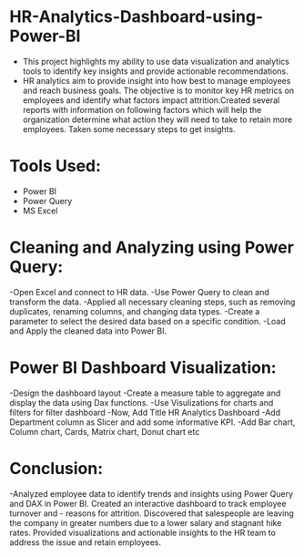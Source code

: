 # HR-Analytics-Dashboard-using-Power-BI

+ This project highlights my ability to use data visualization and analytics tools to identify key insights and provide actionable recommendations.
+ HR analytics aim to provide insight into how best to manage employees and reach business goals. The objective is to monitor key HR metrics on employees and 
  identify what factors impact attrition.Created several reports with information on following factors which will help the organization determine what action they 
  will need to take to retain more employees. Taken some necessary steps to get insights.

# Tools Used:
+ Power BI
+ Power Query
+ MS Excel

# Cleaning and Analyzing using Power Query:
-Open Excel and connect to HR data.
-Use Power Query to clean and transform the data.
-Applied all necessary cleaning steps, such as removing duplicates, renaming columns, and changing data types.
-Create a parameter to select the desired data based on a specific condition.
-Load and Apply the cleaned data into Power BI.

# Power BI Dashboard Visualization:
-Design the dashboard layout
-Create a measure table to aggregate and display the data using Dax functions.
-Use Visulizations for charts and filters for filter dashboard
-Now, Add Title HR Analytics Dashboard
-Add Department column as Slicer and add some informative KPI.
-Add Bar chart, Column chart, Cards, Matrix chart, Donut chart etc

# Conclusion:
-Analyzed employee data to identify trends and insights using Power Query and DAX in Power BI. Created an interactive dashboard to track employee turnover and - 
 reasons for attrition. Discovered that salespeople are leaving the company in greater numbers due to a lower salary and stagnant hike rates. Provided 
 visualizations and actionable insights to the HR team to address the issue and retain employees.
